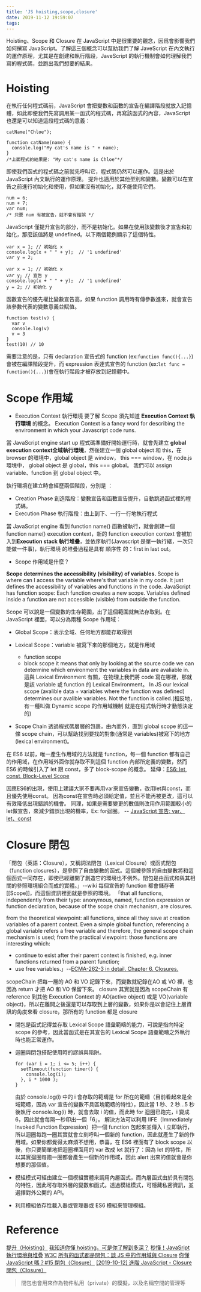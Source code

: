 ```yaml
---
title: 'JS hoisting,scope,closure'
date: 2019-11-12 19:59:07
tags:
---
```


Hoisting、Scope 和 Closure 在 JavaScript 中是很重要的觀念，因爲會影響我們如何撰寫 JavaScript。了解這三個概念可以幫助我們了解 JaveScript 在內文執行的運作原理，尤其是在創建和執行階段，JaveScript 的執行機制會如何理解我們寫的程式碼，並跑出我們想要的結果。

# Hoisting

在執行任何程式碼前，JavaScript 會把變數和函數的宣告在編譯階段就放入記憶體，如此即便我們先寫調用某一函式的程式碼，再寫該函式的內容，JavaScript 也還是可以知道這段程式碼的意義：
```
catName("Chloe");

function catName(name) {
  console.log("My cat's name is " + name);
}
/*上面程式的結果是: "My cat's name is Chloe"*/
```

即使我們函式的程式碼之前就先呼叫它，程式碼仍然可以運作。這是出於 JavaScript 內文執行的運作原理。
提升也適用於其他型別和變數。變數可以在宣告之前進行初始化和使用，但如果沒有初始化，就不能使用它們。

```
num = 6;
num + 7;
var num; 
/* 只要 num 有被宣告，就不會有錯誤 */
```

JavaScript 僅提升宣告的部分，而不是初始化。如果在使用該變數後才宣告和初始化，那麼該值將是 undefined。以下兩個範例顯示了這個特性。

```
var x = 1; // 初始化 x
console.log(x + " " + y);  // '1 undefined'
var y = 2;
```
```
var x = 1; // 初始化 x
var y; // 宣告 y
console.log(x + " " + y);  // '1 undefined'
y = 2; // 初始化 y
```
函數宣告的優先權比變數宣告高，如果 function 調用時有傳參數進來，就會宣告該參數代表的變數意義並賦值。
```
function test(v) {
  var v
  console.log(v)
  v = 3
}
test(10) // 10
```
需要注意的是，只有 declaration 宣告式的 function (ex:`function func(){...}`)會被在編譯階段提升，而 expression 表達式宣告的 function (ex:`let func = function(){...}`)會在執行階段才被存放到記憶體中。

# Scope 作用域

- Execution Context 執行環境 
要了解 Scope 須先知道 **Execution Context 執行環境** 的概念。
Execution Context is a fancy word for describing the environment in which your Javascript code runs.

當 JavaScript engine start up 程式碼準備好開始運行時，就會先建立 **global execution context全域執行環境**，然後建立一個 global object 和 this，在 browser 的環境中，global object 是 window， this === window，在 node.js 環境中， global object 是 global，this === global。
我們可以 assign variable、function 到 global object 中。

執行環境在建立時會經歷兩個階段，分別是 ：
- Creation Phase 創造階段：變數宣告和函數宣告提升，自動跳過函式裡的程式碼。
- Execution Phase 執行階段：由上到下、一行一行地執行程式

當 JavaScript engine 看到 function name() 函數被執行，就會創建一個 function name() execution context，新的 function execution context 會被加入到**Execution stack 執行堆疊**，並依序執行(Javascript 是單一執行緒，一次只能做一件事)，執行環境 的堆疊過程是具有 順序性 的：first in last out。

- Scope 作用域是什麼？

**Scope determines the accessibility (visibility) of variables.** Scope is where can I access the variable where's that variable in my code. It just defines the accessibility of variables and functions in the code. JavaScript has function scope: Each function creates a new scope. Variables defined inside a function are not accessible (visible) from outside the function.

Scope 可以說是一個變數的生存範圍，出了這個範圍就無法存取到。在 JavaScript 裡面，可以分為兩種 Scope 作用域：
  - Global Scope：表示全域、任何地方都能存取得到
  - Lexical Scope：variable 被寫下來的那個地方，就是作用域
    - function scope
    - block scope
  it means that only by looking at the source code we can determine which environment the variables in data are avaliable in.
  這與 Lexical Environment 有關，在物理上我們將 code 寫在哪裡，那就是該 variable 或 function 的 Lexical Environment。 In JS our lexical scope (avalible data + variables where the function was defined) determines our avalible variables. Not the function is called.(相反地，有一種叫做 Dynamic scope 的作用域機制 就是在程式執行時才動態決定的) 

- Scope Chain
透過程式碼層層的包裹，由內而外，直到 global scope 的這一條 scope chain，可以幫助找到要找的對象(通常是 variables)被寫下的地方(lexical environment)。

在 ES6 以前，唯一產生作用域的方法就是 function，每一個 function 都有自己的作用域，在作用域外面你就存取不到這個 function 內部所定義的變數，然而 ES6 的時候引入了 let 跟 const，多了 block-scope 的概念。
延伸：[ES6: let, const, Block-Level Scope](https://cythilya.github.io/2016/10/28/es6-let-const-block-level-scope/)
 
因應ES6的出現，使用上建議大家不要再用var來宣告變數，改用let與const，而且優先使用const。
因為const在宣告時必須給定值，並且不能再被更改，這可以有效降低出現錯誤的機會。
同理，如果是需要變更的數值則改用作用範圍較小的let做宣告，來減少錯誤出現的機率，Ex: for迴圈。
-- [JavaScript 宣告: var、let、const](https://www.iware.com.tw/blog-JavaScript%20%E5%AE%A3%E5%91%8A:%20var%E3%80%81let%E3%80%81const.html)

# Closure 閉包

「閉包（英語：Closure），又稱詞法閉包（Lexical Closure）或函式閉包（function closures），是參照了自由變數的函式。這個被參照的自由變數將和這個函式一同存在，即使已經離開了創造它的環境也不例外。閉包是由函式和與其相關的參照環境組合而成的實體。」--wiki
每個宣告的 function 都會儲存著[[Scope]]，而這個資訊裡面就是參照的環境。
「that all functions, independently from their type: anonymous, named, function expression or function declaration, because of the scope chain mechanism, are closures.

from the theoretical viewpoint: all functions, since all they save at creation variables of a parent context. Even a simple global function, referencing a global variable refers a free variable and therefore, the general scope chain mechanism is used;
from the practical viewpoint: those functions are interesting which:
- continue to exist after their parent context is finished, e.g. inner functions returned from a parent function;
- use free variables.」--[ECMA-262-3 in detail. Chapter 6. Closures.](http://dmitrysoshnikov.com/ecmascript/chapter-6-closures/)

scopeChain 把每一層的 AO 和 VO 記錄下來，而變數就紀錄在AO 或 VO 裡，也因為 return 才把 AO 和 VO 保留下來。
closure 其實就是因為 scopeChain 有 reference 到其他 Execution Context 的 AO(active object) 或是 VO(variable object)，所以在離開之後還是可以存取到上層的變數，如果你是以會記住上層資訊的角度來看 closure，那所有的 function 都是 closure

- 閉包是函式記得並存取 Lexical Scope 語彙範疇的能力，可說是指向特定 scope 的參考，因此當函式是在其宣告的 Lexical Scope 語彙範疇之外執行時也能正常運作。

- 迴圈與閉包搭配使用時的謬誤與陷阱。
  ```
  for (var i = 1; i <= 5; i++) {
    setTimeout(function timer() {
      console.log(i);
    }, i * 1000 );
  }
  ```
  由於 console.log(i) 中的 i 會存取的範疇是 for 所在的範疇（目前看起來是全域範疇，因為 var 宣告的變數不具區塊範疇的特性），因此當 1 秒、2 秒…5 秒後執行 console.log(i) 時，就會去取 i 的值，而此時 for 迴圈已跑完，i 變成 6，因此就會每隔一秒印出一個「6」。
  解決方法可以利用 IIFE（Immediately Invoked Function Expression）把一個 function 包起來並傳入 i 立即執行，所以迴圈每跑一圈其實就會立刻呼叫一個新的 function，因此就產生了新的作用域。如果你都覺得太麻煩不想用，恭喜，在 ES6 裡面有了 block scope 以後，你只要簡單地把迴圈裡面用的 var 改成 let 就行了：因為 let 的特性，所以其實迴圈每跑一圈都會產生一個新的作用域，因此 alert 出來的值就會是你想要的那個值。

- 模組模式可經由建立一個模組實體來調用內層函式，而內層函式由於具有閉包的特性，因此可存取外層的變數和函式。透過模組模式，可隱藏私密資訊，並選擇對外公開的 API。
- 利用模組依存性載入器或管理器或 ES6 模組來管理模組。

# Reference

[提升（Hoisting）](https://developer.mozilla.org/zh-TW/docs/Glossary/Hoisting)
[我知道你懂 hoisting，可是你了解到多深？](https://github.com/aszx87410/blog/issues/34#)
[秒懂！JavaSript 執行環境與堆疊](https://medium.com/%E9%AD%94%E9%AC%BC%E8%97%8F%E5%9C%A8%E7%A8%8B%E5%BC%8F%E7%B4%B0%E7%AF%80%E8%A3%A1/%E6%B7%BA%E8%AB%87-javascript-%E5%9F%B7%E8%A1%8C%E7%92%B0%E5%A2%83-2976b3eaf248)
[W3C](https://www.w3schools.com/js/js_scope.asp)
[所有的函式都是閉包：談 JS 中的作用域與 Closure](https://github.com/aszx87410/blog/issues/35)
[你懂 JavaScript 嗎？#15 閉包（Closure）](https://cythilya.github.io/2018/10/22/closure/)
[[2019-10-12] 進階 JavaScript - Closure ](https://github.com/healthyspi/weekly-notes/issues/8)
[閉包（Closure）](https://openhome.cc/Gossip/JavaScript/Closure.html)
> 閉包也會用來作為物件私用（private）的模擬，以及名稱空間的管理等
